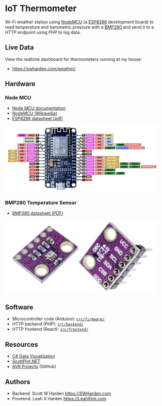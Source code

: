 # IoT Thermometer

Wi-Fi weather station using [NodeMCU](https://en.wikipedia.org/wiki/NodeMCU) (a [ESP8266](https://en.wikipedia.org/wiki/ESP8266) development board) to read temperature and barometric pressure with a [BMP280](https://www.amazon.com/s?k=bmp280) and send it to a HTTP endpoint using PHP to log data.

## Live Data

View the realtime dashboard for thermometers running at my house:

* https://swharden.com/weather/

## Hardware

### Node MCU

* [Node MCU documentation](https://nodemcu.readthedocs.io/en/release/)
* [NodeMCU (Wikipedia)](https://en.wikipedia.org/wiki/NodeMCU)
* [ESP8266 datasheet (pdf)](https://www.espressif.com/sites/default/files/documentation/0a-esp8266ex_datasheet_en.pdf)

![](dev/graphics/nodemcu-pinout.jpg)

### BMP280 Temperature Sensor

* [BMP280 datasheet (PDF)](https://cdn-shop.adafruit.com/datasheets/BST-BMP280-DS001-11.pdf)

![](dev/graphics/bmp280.jpg)

## Software
* Microcontroller code (Arduino): [`src/firmware/`](src/firmware/)
* HTTP backend (PHP): [`src/backend/`](src/backend/)
* HTTP frontend (React): [`src/frontend/`](src/frontend/)

## Resources
* [C# Data Visualization](https://swharden.com/csdv/)
* [ScottPlot.NET](https://scottplot.net)
* [AVR Projects](https://github.com/swharden/AVR-projects) (GitHub)

## Authors
* Backend: Scott W Harden https://SWHarden.com
* Frontend: Leah X Harden https://LeahXinli.com